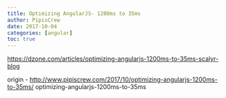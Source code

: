 ```yaml
---
title: Optimizing AngularJS- 1200ms to 35ms
author: PipisCrew
date: 2017-10-04
categories: [angular]
toc: true
---
```


https://dzone.com/articles/optimizing-angularjs-1200ms-to-35ms-scalyr-blog

origin - http://www.pipiscrew.com/2017/10/optimizing-angularjs-1200ms-to-35ms/ optimizing-angularjs-1200ms-to-35ms